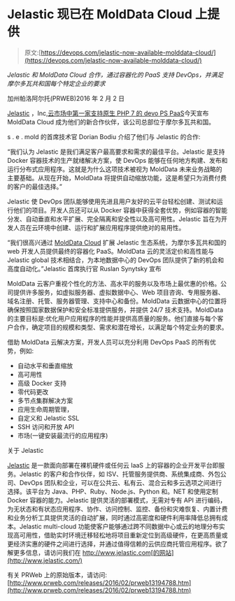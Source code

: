 # Jelastic 现已在 MoldData Cloud 上提供

> 原文:[https://devops.com/jelastic-now-available-molddata-cloud/](https://devops.com/jelastic-now-available-molddata-cloud/)

*Jelastic 和 MoldData Cloud 合作，通过容器化的 PaaS 支持 DevOps，并满足摩尔多瓦共和国每个特定企业的要求*

加州帕洛阿尔托(PRWEB)2016 年 2 月 2 日

[Jelastic](https://jelastic.com/) ，Inc,[云市场中第一家支持原生 PHP 7 的 devo PS PaaS](http://blog.jelastic.com/2016/01/13/jelastic-bond-release-4-3-the-first-devops-paas-with-native-php-7-support/)今天宣布 MoldData Cloud 成为他们的新合作伙伴，该公司总部位于摩尔多瓦共和国。

s . e . mold 的首席技术官 Dorian Bodiu 介绍了他们与 Jelastic 的合作:

“我们认为 Jelastic 是我们满足客户最高要求和需求的最佳平台。Jelastic 是支持 Docker 容器技术的生产就绪解决方案，使 DevOps 能够在任何地方构建、发布和运行分布式应用程序。这就是为什么这项技术被视为 MoldData 未来业务战略的主要基础。从现在开始，MoldData 将提供自动缩放功能，这是希望只为消费付费的客户的最佳选择。”

Jelastic 使 DevOps 团队能够使用先进且用户友好的云平台轻松创建、测试和运行他们的项目。开发人员还可以从 Docker 容器中获得全套优势，例如容器的智能分发、自动垂直和水平扩展、完全隔离和安全性以及高可用性。Jelastic 旨在为开发人员在云环境中创建、运行和扩展应用程序提供绝对的易用性。

“我们很高兴通过 [MoldData Cloud](http://molddata.cloud/) 扩展 Jelastic 生态系统，为摩尔多瓦共和国的 web 开发人员提供最终的容器化 PaaS。MoldData 云的灵活定价和高性能与 Jelastic global 技术相结合，为本地数据中心的 DevOps 团队提供了新的机会和高度自动化。”Jelastic 首席执行官 Ruslan Synytsky 宣布

MoldData 云客户重视个性化的方法、高水平的服务以及市场上最优惠的价格。公司提供许多服务，如虚拟服务器、虚拟数据中心、Web 项目咨询、专用服务器、域名注册、托管、服务器管理、支持中心和备份。MoldData 云数据中心的位置将确保按照国家数据保护和安全标准提供服务，并提供 24/7 技术支持。MoldData 的主要目标是:优化用户应用程序的性能并提供高质量的服务。他们直接与每个客户合作，确定项目的规模和类型、需求和潜在增长，以满足每个特定业务的要求。

借助 MoldData 云解决方案，开发人员可以充分利用 DevOps PaaS 的所有优势，例如:

*   自动水平和垂直缩放
*   高可用性
*   高级 Docker 支持
*   零代码更改
*   多节点集群解决方案
*   应用生命周期管理，
*   自定义和 Jelastic SSL
*   SSH 访问和开放 API
*   市场(一键安装最流行的应用程序)

关于 Jelastic

[Jelastic](https://jelastic.cloud/) 是一款面向部署在裸机硬件或任何云 IaaS 上的容器的企业开发平台即服务。Jelastic 的客户和合作伙伴，如 ISV、托管服务提供商、系统集成商、外包公司、DevOps 团队和企业，可以在公共云、私有云、混合云和多云选项之间进行选择。该平台为 Java、PHP、Ruby、Node.js、Python 和。NET 和使用定制 Docker 容器的能力。Jelastic 提供灵活的部署模式，无需对专有 API 进行编码，为无状态和有状态应用程序、协作、访问控制、监控、备份和灾难恢复、内置计费和业务分析工具提供灵活的自动扩展，同时通过高密度和硬件利用率降低总拥有成本。Jelastic multi-cloud 功能使客户能够通过跨不同数据中心或云的地理分布实现高可用性，借助实时环境迁移轻松地将项目重新定位到高级硬件，在更高质量或更经济实惠的硬件之间进行选择，并通过值得信赖的云供应商托管应用程序。欲了解更多信息，请访问我们在 http://www.jelastic.com[的网站](http://www.jelastic.com/)

有关 PRWeb 上的原始版本，请访问:[http://www.prweb.com/releases/2016/02/prweb13194788.htm](http://www.prweb.com/releases/2016/02/prweb13194788.htm)
